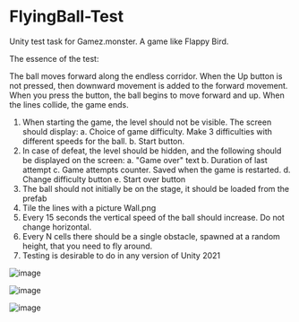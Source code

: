 # FlyingBall-Test
 Unity test task for Gamez.monster. A game like Flappy Bird.

The essence of the test:

The ball moves forward along the endless corridor. When the Up button is not pressed, then downward movement is added to the forward movement. When you press the button, the ball begins to move forward and up. When the lines collide, the game ends.
1. When starting the game, the level should not be visible. The screen should display:
a. Choice of game difficulty. Make 3 difficulties with different speeds for the ball.
b. Start button.
2. In case of defeat, the level should be hidden, and the following should be displayed on the screen:
a. "Game over" text
b. Duration of last attempt
c. Game attempts counter. Saved when the game is restarted.
d. Change difficulty button
e. Start over button
3. The ball should not initially be on the stage, it should be loaded from the prefab
4. Tile the lines with a picture Wall.png
5. Every 15 seconds the vertical speed of the ball should increase. Do not change horizontal.
6. Every N cells there should be a single obstacle, spawned at a random height, that you need to fly around.
7. Testing is desirable to do in any version of Unity 2021

![image](https://user-images.githubusercontent.com/85021488/200368203-9ced24ea-92c6-45ff-86f2-9dd711670fc0.png)

![image](https://user-images.githubusercontent.com/85021488/200369641-8b25eb0b-c3b1-489b-8f88-45464be09d95.png)

![image](https://user-images.githubusercontent.com/85021488/200369683-b7c1547a-81ba-4097-b7cb-037f998dcf31.png)
